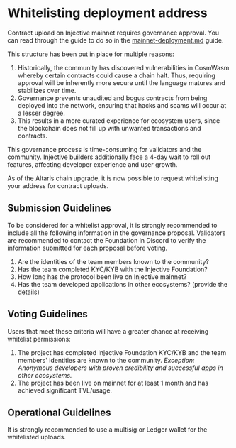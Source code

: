 # Whitelisting deployment address

Contract upload on Injective mainnet requires governance approval. You can read through the guide to do so in the [mainnet-deployment.md](./mainnet-deployment-guide.md "mention") guide.

This structure has been put in place for multiple reasons:

1. Historically, the community has discovered vulnerabilities in CosmWasm whereby certain contracts could cause a chain halt. Thus, requiring approval will be inherently more secure until the language matures and stabilizes over time.
2. Governance prevents unaudited and bogus contracts from being deployed into the network, ensuring that hacks and scams will occur at a lesser degree.
3. This results in a more curated experience for ecosystem users, since the blockchain does not fill up with unwanted transactions and contracts.

This governance process is time-consuming for validators and the community. Injective builders additionally face a 4-day wait to roll out features, affecting developer experience and user growth.

As of the Altaris chain upgrade, it is now possible to request whitelisting your address for contract uploads.

## Submission Guidelines

To be considered for a whitelist approval, it is strongly recommended to include all the following information in the governance proposal. Validators are recommended to contact the Foundation in Discord to verify the information submitted for each proposal before voting.

1. Are the identities of the team members known to the community?
2. Has the team completed KYC/KYB with the Injective Foundation?
3. How long has the protocol been live on Injective mainnet?
4. Has the team developed applications in other ecosystems? (provide the details)

## Voting Guidelines

Users that meet these criteria will have a greater chance at receiving whitelist permissions:

1. The project has completed Injective Foundation KYC/KYB and the team members' identities are known to the community. _Exception: Anonymous developers with proven credibility and successful apps in other ecosystems._
2. The project has been live on mainnet for at least 1 month and has achieved significant TVL/usage.

## Operational Guidelines

It is strongly recommended to use a multisig or Ledger wallet for the whitelisted uploads.
